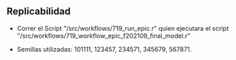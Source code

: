 ## Replicabilidad
- Correr el Script "/src/workflows/719_run_epic.r" quien ejecutara el script "/src/workflows/719_workflow_epic_f202109_final_model.r"

- Semillas utilizadas: 101111, 123457, 234571, 345679, 567871.
